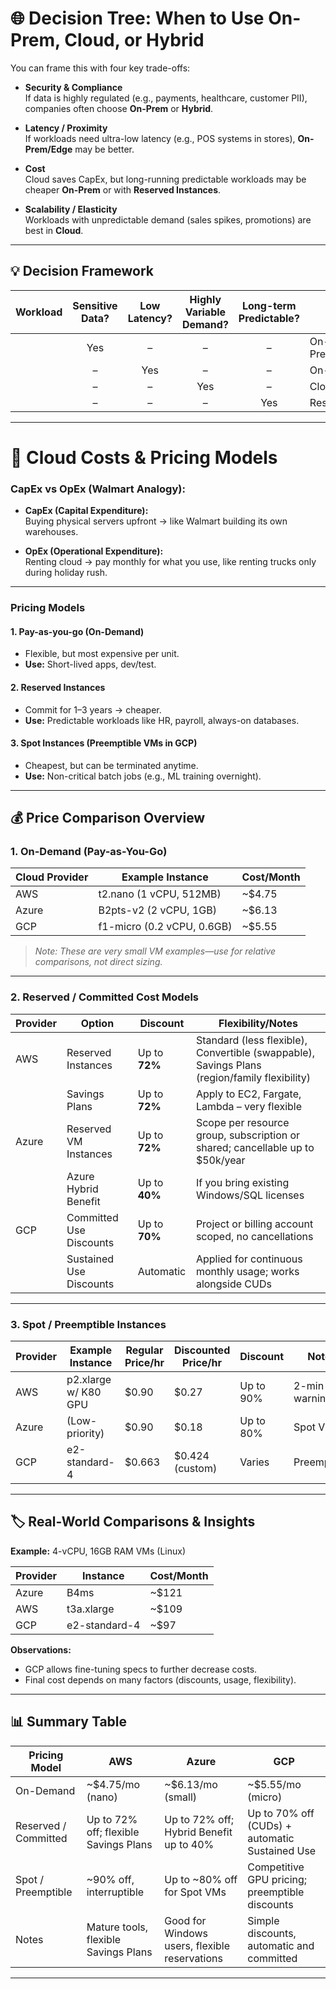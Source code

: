# 🌐 Decision Tree: When to Use On-Prem, Cloud, or Hybrid

You can frame this with four key trade-offs:

- **Security & Compliance**  
  If data is highly regulated (e.g., payments, healthcare, customer PII), companies often choose **On-Prem** or **Hybrid**.

- **Latency / Proximity**  
  If workloads need ultra-low latency (e.g., POS systems in stores), **On-Prem/Edge** may be better.

- **Cost**  
  Cloud saves CapEx, but long-running predictable workloads may be cheaper **On-Prem** or with **Reserved Instances**.

- **Scalability / Elasticity**  
  Workloads with unpredictable demand (sales spikes, promotions) are best in **Cloud**.

---

## 💡 Decision Framework

| Workload                 | Sensitive Data? | Low Latency? | Highly Variable Demand? | Long-term Predictable? | Best Fit             |
|--------------------------|:--------------:|:------------:|:----------------------:|:---------------------:|----------------------|
|                          |      Yes       |     –        |           –            |          –            | On-Prem/Hybrid       |
|                          |      –         |    Yes       |           –            |          –            | On-Prem/Edge         |
|                          |      –         |     –        |          Yes           |          –            | Cloud                |
|                          |      –         |     –        |           –            |         Yes           | Reserved/Hybrid      |

---

# 💸 Cloud Costs & Pricing Models

### CapEx vs OpEx (Walmart Analogy):

- **CapEx (Capital Expenditure):**  
  Buying physical servers upfront → like Walmart building its own warehouses.

- **OpEx (Operational Expenditure):**  
  Renting cloud → pay monthly for what you use, like renting trucks only during holiday rush.

---

### Pricing Models

#### 1. Pay-as-you-go (On-Demand)
- Flexible, but most expensive per unit.
- **Use:** Short-lived apps, dev/test.

#### 2. Reserved Instances
- Commit for 1–3 years → cheaper.
- **Use:** Predictable workloads like HR, payroll, always-on databases.

#### 3. Spot Instances (Preemptible VMs in GCP)
- Cheapest, but can be terminated anytime.
- **Use:** Non-critical batch jobs (e.g., ML training overnight).

---

## 💰 Price Comparison Overview

### 1. On-Demand (Pay-as-You-Go)

| Cloud Provider | Example Instance          | Cost/Month    |
|----------------|--------------------------|--------------|
| AWS            | t2.nano (1 vCPU, 512MB)  | ~$4.75       |
| Azure          | B2pts-v2 (2 vCPU, 1GB)   | ~$6.13       |
| GCP            | f1-micro (0.2 vCPU, 0.6GB)| ~$5.55       |

> *Note: These are very small VM examples—use for relative comparisons, not direct sizing.*

---

### 2. Reserved / Committed Cost Models

| Provider | Option                    | Discount      | Flexibility/Notes                      |
|----------|---------------------------|--------------|----------------------------------------|
| AWS      | Reserved Instances        | Up to **72%** | Standard (less flexible), Convertible (swappable), Savings Plans (region/family flexibility) |
|          | Savings Plans             | Up to **72%** | Apply to EC2, Fargate, Lambda – very flexible |
| Azure    | Reserved VM Instances     | Up to **72%** | Scope per resource group, subscription or shared; cancellable up to $50k/year |
|          | Azure Hybrid Benefit      | Up to **40%** | If you bring existing Windows/SQL licenses |
| GCP      | Committed Use Discounts   | Up to **70%** | Project or billing account scoped, no cancellations |
|          | Sustained Use Discounts   | Automatic     | Applied for continuous monthly usage; works alongside CUDs |

---

### 3. Spot / Preemptible Instances

| Provider | Example Instance         | Regular Price/hr | Discounted Price/hr | Discount   | Notes        |
|----------|-------------------------|------------------|---------------------|------------|--------------|
| AWS      | p2.xlarge w/ K80 GPU    | $0.90            | $0.27               | Up to 90%  | 2-min warning|
| Azure    | (Low-priority)          | $0.90            | $0.18               | Up to 80%  | Spot VMs     |
| GCP      | e2-standard-4           | $0.663           | $0.424 (custom)     | Varies     | Preemptible  |

---

## 🏷️ Real-World Comparisons & Insights

**Example:** 4-vCPU, 16GB RAM VMs (Linux)

| Provider | Instance        | Cost/Month |
|----------|----------------|------------|
| Azure    | B4ms           | ~$121      |
| AWS      | t3a.xlarge     | ~$109      |
| GCP      | e2-standard-4  | ~$97       |

**Observations:**
- GCP allows fine-tuning specs to further decrease costs.
- Final cost depends on many factors (discounts, usage, flexibility).

---

## 📊 Summary Table

| Pricing Model          | AWS                | Azure                          | GCP                                    |
|-----------------------|--------------------|-------------------------------|----------------------------------------|
| On-Demand             | ~$4.75/mo (nano)   | ~$6.13/mo (small)             | ~$5.55/mo (micro)                      |
| Reserved / Committed  | Up to 72% off; flexible Savings Plans | Up to 72% off; Hybrid Benefit up to 40% | Up to 70% off (CUDs) + automatic Sustained Use |
| Spot / Preemptible    | ~90% off, interruptible | Up to ~80% off for Spot VMs   | Competitive GPU pricing; preemptible discounts |
| Notes                 | Mature tools, flexible Savings Plans | Good for Windows users, flexible reservations | Simple discounts, automatic and committed |

---